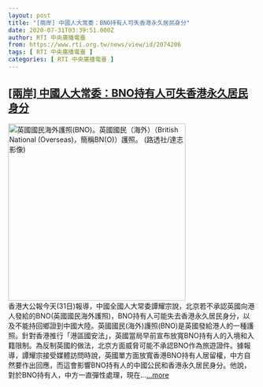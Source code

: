 ```yaml
---
layout: post
title: "[兩岸] 中國人大常委：BNO持有人可失香港永久居民身分"
date: 2020-07-31T03:39:51.000Z
author: RTI 中央廣播電臺
from: https://www.rti.org.tw/news/view/id/2074206
tags: [ RTI 中央廣播電臺 ]
categories: [ RTI 中央廣播電臺 ]
---
```

<!--1596166791000-->
[[兩岸] 中國人大常委：BNO持有人可失香港永久居民身分](https://www.rti.org.tw/news/view/id/2074206)
------

<div>
<img src="https://static.rti.org.tw/assets/thumbnails/2020/07/02/6c9291c47ff384c5bae08ea74ca29de8.jpg" width="360" alt="英國國民海外護照(BNO)。英國國民（海外）（British National (Overseas)，簡稱BN(O)）護照。  (路透社/達志影像)" title="英國國民海外護照(BNO)。英國國民（海外）（British National (Overseas)，簡稱BN(O)）護照。  (路透社/達志影像)"><br>香港大公報今天(31日)報導，中國全國人大常委譚耀宗說，北京若不承認英國向港人發給的BNO(英國國民海外護照)，BNO持有人可能失去香港永久居民身分，以及不能持回鄉證到中國大陸。英國國民(海外)護照(BNO)是英國發給港人的一種護照。針對香港推行「港區國安法」，英國當局早前宣布放寬BNO持有人的入境和入籍限制。為反制英國的做法，北京方面威脅可能不承認BNO作為旅遊證件。據報導，譚耀宗接受媒體訪問時說，英國單方面放寬香港BNO持有人居留權，中方自然要作出回應，而這會影響BNO持有人的中國公民和香港永久居民身分。他說，對於BNO持有人，中方一直彈性處理，現在...<a target="_blank" href="https://www.rti.org.tw/news/view/id/2074206">...more</a>
</div>
